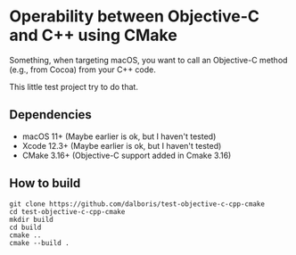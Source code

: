 # Operability between Objective-C and C++ using CMake

Something, when targeting macOS, you want to call an Objective-C method (e.g., from Cocoa) from your C++ code.

This little test project try to do that.

## Dependencies

- macOS 11+ (Maybe earlier is ok, but I haven't tested)
- Xcode 12.3+ (Maybe earlier is ok, but I haven't tested)
- CMake 3.16+ (Objective-C support added in Cmake 3.16)

## How to build

```
git clone https://github.com/dalboris/test-objective-c-cpp-cmake
cd test-objective-c-cpp-cmake
mkdir build
cd build
cmake ..
cmake --build .
```
